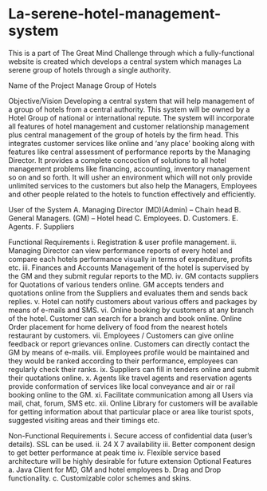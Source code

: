 # La-serene-hotel-management-system
This is a part of The Great Mind Challenge through which a fully-functional website is created which develops a central system which manages La serene group of hotels through a single authority.

Name of the Project
Manage Group of Hotels

Objective/Vision 
Developing a central system that will help management of a group of hotels from a central authority.
This system will be owned by a Hotel Group of national or international repute. The system will incorporate all features of hotel management and customer relationship management plus central management of the group of hotels by the firm head. This integrates customer services like online and ‘any place’ booking along with features like central assessment of performance reports by the Managing Director. It provides a complete concoction of solutions to all hotel management problems like financing, accounting, inventory management so on and so forth. It will usher an environment which will not only provide unlimited services to the customers but also help the Managers, Employees and other people related to the hotels to function effectively and efficiently. 

User of the System 
A. Managing Director (MD)(Admin) – Chain head 
B. General Managers. (GM) – Hotel head
C. Employees.
D. Customers.
E. Agents. 
F. Suppliers 

Functional Requirements
i. Registration & user profile management. 
ii. Managing Director can view performance reports of every hotel and compare each hotels performance visually in terms of expenditure, profits etc. 
iii. Finances and Accounts Management of the hotel is supervised by the GM and they submit regular reports to the MD. 
iv. GM contacts suppliers for Quotations of various tenders online. GM accepts tenders and quotations online from the Suppliers and evaluates them and sends back replies.
v. Hotel can notify customers about various offers and packages by means of e-mails and SMS. 
vi. Online booking by customers at any branch of the hotel. Customer can search for a branch and book online. Online 
Order placement for home delivery of food from the nearest hotels restaurant by customers. 
vii. Employees / Customers can give online feedback or report grievances online. Customers can directly contact the GM by means of e-mails. 
viii. Employees profile would be maintained and they would be ranked according to their performance, employees can regularly check their ranks. 
ix. Suppliers can fill in tenders online and submit their quotations online. 
x. Agents like travel agents and reservation agents provide conformation of services like local conveyance and air or rail booking online to the GM. 
xi. Facilitate communication among all Users via mail, chat, forum, SMS etc. 
xii. Online Library for customers will be available for getting information about that particular place or area like tourist spots, suggested visiting areas and their timings etc.

Non-Functional Requirements 
i. Secure access of confidential data (user’s details). SSL can be used.
ii. 24 X 7 availability 
iii. Better component design to get better performance at peak time
iv. Flexible service based architecture will be highly desirable for future extension Optional Features a. Java Client for MD, GM and hotel employees b. Drag and Drop functionality. c. Customizable color schemes and skins. 
